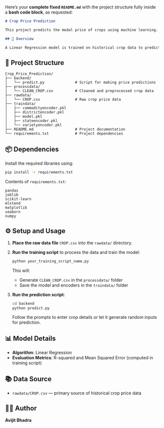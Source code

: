 Here’s your **complete fixed `README.md`** with the project structure fully inside a **bash code block**, as requested:

```markdown
# Crop Price Prediction

This project predicts the modal price of crops using machine learning.

## 🧠 Overview

A Linear Regression model is trained on historical crop data to predict prices based on features like commodity, variety, grade, location, and minimum/maximum prices.
```
## 📁 Project Structure
```
Crop_Price_Prediction/
├── backend/
│   └── predict.py              # Script for making price predictions
├── processdata/
│   └── CLEAN_CROP.csv          # Cleaned and preprocessed crop data
├── rawdata/
│   └── CROP.csv                # Raw crop price data
├── traindata/
│   ├── commodityencoder.pkl
│   ├── districtencoder.pkl
│   ├── model.pkl
│   ├── stateencoder.pkl
│   └── varietyencoder.pkl
├── README.md                   # Project documentation
└── requirements.txt            # Project dependencies
```

## 📦 Dependencies

Install the required libraries using:

```bash
pip install -r requirements.txt
```

Contents of `requirements.txt`:

```
pandas
joblib
scikit-learn
mlxtend
matplotlib
seaborn
numpy
```

## ⚙️ Setup and Usage

1. **Place the raw data file** `CROP.csv` into the `rawdata/` directory.

2. **Run the training script** to process the data and train the model:

   ```bash
   python your_training_script_name.py
   ```

   This will:
   - Generate `CLEAN_CROP.csv` in the `processdata/` folder
   - Save the model and encoders in the `traindata/` folder

3. **Run the prediction script**:

   ```bash
   cd backend
   python predict.py
   ```

   Follow the prompts to enter crop details or let it generate random inputs for prediction.

## 📊 Model Details

- **Algorithm**: Linear Regression  
- **Evaluation Metrics**: R-squared and Mean Squared Error (computed in training script)

## 📚 Data Source

- `rawdata/CROP.csv` — primary source of historical crop price data

## 👨‍💻 Author

**Avijit Bhadra**
